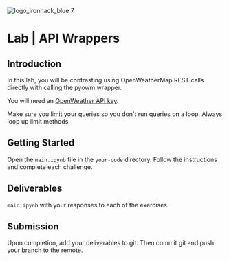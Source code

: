 ![logo_ironhack_blue 7](https://user-images.githubusercontent.com/23629340/40541063-a07a0a8a-601a-11e8-91b5-2f13e4e6b441.png)

# Lab | API Wrappers

## Introduction

In this lab, you will be contrasting using OpenWeatherMap REST calls directly with calling the pyowm wrapper. 

You will need an [OpenWeather API key](https://home.openweathermap.org/).

Make sure you limit your queries so you don't run queries on a loop. Always loop up limit methods.

## Getting Started

Open the `main.ipynb` file in the `your-code` directory. Follow the instructions and complete each challenge.

## Deliverables

`main.ipynb` with your responses to each of the exercises.

## Submission

Upon completion, add your deliverables to git. Then commit git and push your branch to the remote.
